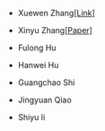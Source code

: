 - Xuewen Zhang[[Link]](https://www.x-mol.com/groups/Shang_jingzhi/people/92015)

- Xinyu Zhang[[Paper]](https://doi.org/j.apsusc.2024.161279)

- Fulong Hu

- Hanwei Hu

- Guangchao Shi

- Jingyuan Qiao

- Shiyu li
